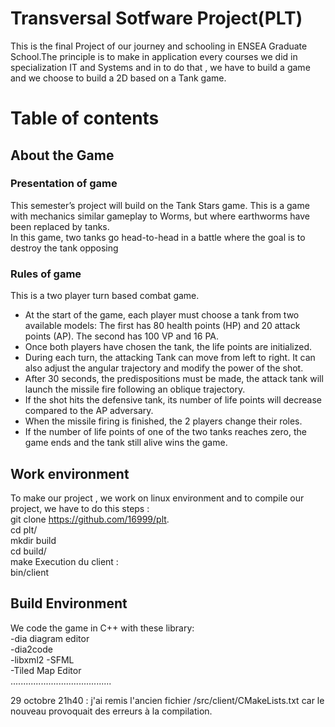 # Transversal Sotfware Project(PLT)
This is the final Project of our journey and schooling in ENSEA Graduate School.The principle is to make in application every courses we did in specialization IT and Systems and in to do that , we have to build a game and we choose to build a 2D based on a Tank game.

# Table of contents
## About the Game
### Presentation of game
This semester’s project will build on the Tank Stars game. This is a game with mechanics
similar gameplay to Worms, but where earthworms have been replaced by tanks.  
In this game, two tanks go head-to-head in a battle where the goal is to destroy the tank
opposing
### Rules of game
This is a two player turn based combat game.  
- At the start of the game, each player must choose a tank from two available models: The first has 80 health points (HP) and 20 attack points (AP). The second has 100 VP and
16 PA.  
- Once both players have chosen the tank, the life points are initialized.  
- During each turn, the attacking Tank can move from left to right. It can also adjust the angular trajectory and modify the power of the shot.  
- After 30 seconds, the predispositions must be made, the attack tank will launch the
missile fire following an oblique trajectory.  
- If the shot hits the defensive tank, its number of life points will decrease compared to the AP adversary.
- When the missile firing is finished, the 2 players change their roles.  
- If the number of life points of one of the two tanks reaches zero, the game ends and the tank still alive wins the game.
## Work environment
To make our project , we work on linux environment and to compile our project, we have to do this steps :  
git clone https://github.com/16999/plt.  
cd plt/  
mkdir build  
cd build/  
make
Execution du client :  
bin/client

## Build Environment
We code the game in C++ with these library:  
-dia diagram editor  
-dia2code  
-libxml2
-SFML  
-Tiled Map Editor  
........................................

29 octobre 21h40 : j'ai remis l'ancien fichier /src/client/CMakeLists.txt car le nouveau provoquait des erreurs à la compilation.
